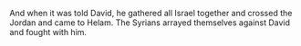 And when it was told David, he gathered all Israel together and crossed the Jordan and came to Helam. The Syrians arrayed themselves against David and fought with him.
